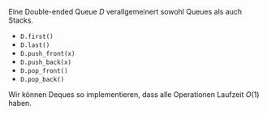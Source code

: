 
Eine Double-ended Queue $D$ verallgemeinert sowohl Queues als auch Stacks.

- `D.first()`
- `D.last()`
- `D.push_front(x)`
- `D.push_back(x)`
- `D.pop_front()`
- `D.pop_back()`

Wir können Deques so implementieren, dass alle Operationen Laufzeit $O(1)$ haben.


